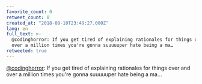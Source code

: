 ```yaml
---
favorite_count: 0
retweet_count: 0
created_at: "2018-08-10T23:49:27.000Z"
lang: en
full_text: >-
  @codinghorror: If you get tired of explaining rationales for things over and
  over a million times you're gonna suuuuuper hate being a ma…
retweeted: true
---
```


[@codinghorror](https://twitter.com/codinghorror): If you get tired of
explaining rationales for things over and over a million times you're gonna
suuuuuper hate being a ma…
